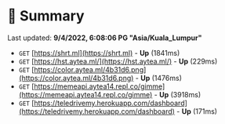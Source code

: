 # 📖 Summary
Last updated: **9/4/2022, 6:08:06 PG "Asia/Kuala_Lumpur"**

- `GET` [https://shrt.ml](https://shrt.ml) - **Up** (1841ms)
- `GET` [https://hst.aytea.ml/](https://hst.aytea.ml/) - **Up** (229ms)
- `GET` [https://color.aytea.ml/4b31d6.png](https://color.aytea.ml/4b31d6.png) - **Up** (1476ms)
- `GET` [https://memeapi.aytea14.repl.co/gimme](https://memeapi.aytea14.repl.co/gimme) - **Up** (3918ms)
- `GET` [https://teledrivemy.herokuapp.com/dashboard](https://teledrivemy.herokuapp.com/dashboard) - **Up** (171ms)
